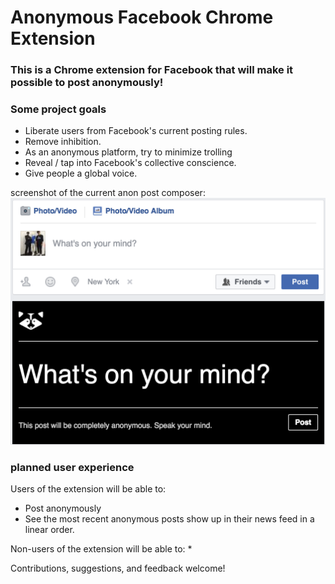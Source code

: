 # Anonymous Facebook Chrome Extension

### This is a Chrome extension for Facebook that will make it possible to post anonymously!


### Some project goals
* Liberate users from Facebook's current posting rules.
* Remove inhibition.
* As an anonymous platform, try to minimize trolling
* Reveal / tap into Facebook's collective conscience.
* Give people a global voice.

screenshot of the current anon post composer:
![mockup](assets/anon_composer.jpg)


### planned user experience
Users of the extension will be able to:
* Post anonymously
* See the most recent anonymous posts show up in their news feed in a linear order.

Non-users of the extension will be able to:
*

Contributions, suggestions, and feedback welcome!
